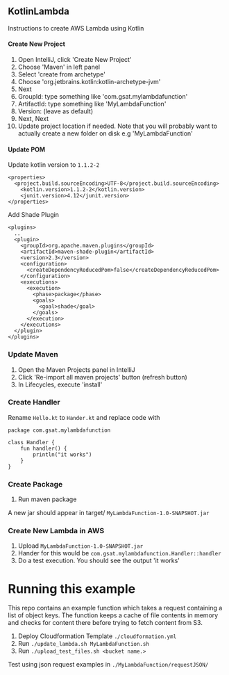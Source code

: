 ## KotlinLambda


Instructions to create AWS Lambda using Kotlin

#### Create New Project
1. Open IntelliJ, click 'Create New Project'
2. Choose 'Maven' in left panel
3. Select 'create from archetype'
4. Choose 'org.jetbrains.kotlin:kotlin-archetype-jvm'
5. Next
6. GroupId: type something like 'com.gsat.mylambdafunction'
7. ArtifactId: type something like 'MyLambdaFunction'
8. Version: (leave as default)
9. Next, Next
10. Update project location if needed. Note that you will probably want to actually create a new folder on disk e.g 'MyLambdaFunction'

#### Update POM

Update kotlin version to `1.1.2-2`

```
<properties>
  <project.build.sourceEncoding>UTF-8</project.build.sourceEncoding>
    <kotlin.version>1.1.2-2</kotlin.version>
    <junit.version>4.12</junit.version>
</properties>
```

Add Shade Plugin

```
<plugins>
  ..
  <plugin>
    <groupId>org.apache.maven.plugins</groupId>
    <artifactId>maven-shade-plugin</artifactId>
    <version>2.3</version>
    <configuration>
      <createDependencyReducedPom>false</createDependencyReducedPom>
    </configuration>
    <executions>
      <execution>
        <phase>package</phase>
        <goals>
          <goal>shade</goal>
        </goals>
      </execution>
    </executions>
  </plugin>
</plugins>
```

### Update Maven

1. Open the Maven Projects panel in IntelliJ
2. Click 'Re-import all maven projects' button (refresh button)
3. In Lifecycles, execute 'install' 

### Create Handler

Rename `Hello.kt` to `Hander.kt` and replace code with

```
package com.gsat.mylambdafunction

class Handler {
    fun handler() {
        println("it works")
    }
}
```

### Create Package

1. Run maven package

A new jar should appear in target/ `MyLambdaFunction-1.0-SNAPSHOT.jar`

### Create New Lambda in AWS

1. Upload `MyLambdaFunction-1.0-SNAPSHOT.jar`
2. Hander for this would be `com.gsat.mylambdafunction.Handler::handler` 
3. Do a test execution. You should see the output 'it works'

# Running this example

This repo contains an example function which takes  a request containing a list of object keys. The function keeps a cache of file contents in memory and checks for content there before trying to fetch content from S3.

1. Deploy Cloudformation Template `./cloudformation.yml`
2. Run `./update_lambda.sh MyLambdaFunction.sh`
3. Run `./upload_test_files.sh <bucket name.>`

Test using json request examples in `./MyLambdaFunction/requestJSON/`
